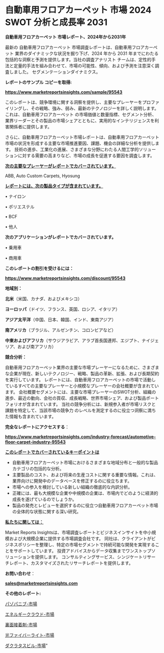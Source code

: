 # 自動車用フロアカーペット 市場 2024 SWOT 分析と成長率 2031

<strong>自動車用フロアカーペット 市場レポート、2024年から2031年</strong>

最新の 自動車用フロアカーペット 市場調査レポートは、自動車用フロアカーペット 業界のダイナミックな状況を掘り下げ、2024 年から 2031 年までにわたる包括的な洞察と予測を提供します。当社の調査アナリスト チームは、定性的手法と定量的手法を組み合わせて、市場の可能性、傾向、および予測を注意深く調査しました。 セグメンテーションダイナミクス。



<strong>レポートのサンプル コピーを取得:</strong> <a href=https://www.marketreportsinsights.com/sample/95543>

<strong><u>https://www.marketreportsinsights.com/sample/95543</u></strong></a>

このレポートは、競争環境に関する洞察を提供し、主要なプレーヤーをプロファイリングし、その戦略、強み、弱み、最新のテクノロジーを詳しく説明します。 これは、自動車用フロアカーペット の市場価値と数量指標、セグメント分析、業界リーダーとその製品の市場シェアとともに、実用的なインテリジェンスを利害関係者に提供します。

さらに、自動車用フロアカーペット市場レポートは、自動車用フロアカーペット市場の状況を形成する主要な市場推進要因、課題、機会の詳細な分析を提供します。 技術の進歩、工業化の進展、さまざまな分野にわたる人間工学的ソリューションに対する需要の高まりなど、市場の成長を促進する要因を調査します。



<strong><u>次の主要なプレーヤーがレポートでカバーされています。</u></strong>

ABB, Auto Custom Carpets, Hyosung



<strong><u><b>レポートには、次の製品タイプが含まれています。</b></u></strong>

• ナイロン

• ポリエステル

• BCF

• 他人



<strong><b>次のアプリケーションがレポートでカバーされています。</b></strong>

• 乗用車

• 商用車



<strong><b>このレポートの割引を受けるには：</b></strong><a href=https://www.marketreportsinsights.com/discount/95543>

<strong><u>https://www.marketreportsinsights.com/discount/95543</u></strong></a>



<strong>地域別：</strong>



<strong>北米</strong>（米国、カナダ、およびメキシコ）



<strong>ヨーロッパ</strong>（ドイツ、フランス、英国、ロシア、イタリア）



<strong>アジア太平洋</strong>（中国、日本、韓国、インド、東南アジア）



<strong>南アメリカ</strong>（ブラジル、アルゼンチン、コロンビアなど）



<strong>中東およびアフリカ</strong>（サウジアラビア、アラブ首長国連邦、エジプト、ナイジェリア、および南アフリカ）



<strong>競合分析：</strong>

自動車用フロアカーペット業界の主要な市場プレーヤーになるために、さまざまな企業が現在、新しいテクノロジー、戦略、製品の革新、拡張、および長期契約を実行しています。 レポートには、自動車用フロアカーペットの市場で活動しているすべての主要なプレーヤーと小規模なプレーヤーの会社概要が含まれています。 会社概要セグメントには、主要な市場プレーヤーのSWOT分析、組織の進歩、最近の動向、会社の買収、成長戦略、世界市場シェア、および製品ポートフォリオが含まれています。 当社の競争分析には、新規参入者が市場リスクと課題を特定して、当該市場の競争力 のレベルを測定するのに役立つ洞察に満ちた情報も含まれています。



<strong>完全なレポートにアクセスする</strong>：

<a href=https://www.marketreportsinsights.com/industry-forecast/automotive-floor-carpet-industry-95543>

<strong><u>https://www.marketreportsinsights.com/industry-forecast/automotive-floor-carpet-industry-95543</u></strong></a>



<strong><u><b>このレポートでカバーされているキーポイントは</b></u></strong>
<ul>
  <li>自動車用フロアカーペット市場におけるさまざまな地域分布と一般的な製品カテゴリの包括的な分析。</li>
  <li>主要製品のコスト、および将来の生産コストに関する重要な情報。これは、業界向けに開発中のデータベースを修正するのに役立ちます。</li>
  <li>市場への参入を検討している新しい組織の徹底的な内訳分析。</li>
  <li>正確には、最も大規模な企業や中規模の企業は、市場内でどのように経済的成長を遂げているのでしょうか。</li>
  <li>製品の発売とレビューを選択するのに役立つ自動車用フロアカーペット市場の全体的な状態に関する深い研究。</li>
</ul>


<strong><u><b>私たちに関しては：</b></u></strong>

Market Reports Insightsは、市場調査レポートとビジネスインサイトを中小規模および大規模企業に提供する市場調査会社です。 同社は、クライアントがビジネスポリシーを整理し、特定の市場セグメントで持続可能な開発を実現することをサポートしています。 投資アドバイスからデータ収集までワンストップソリューションを提供します。 コンサルティングサービス、シンジケートリサーチレポート、カスタマイズされたリサーチレポートを提供します。



<strong><b>お問い合わせ</b></strong>：

<a href=mailto:sales@marketreportsinsights.com>

<strong><u>sales@marketreportsinsights.com</u></strong></a>



<strong>その他のレポート:</strong>

<a href=https://www.linkedin.com/pulse/パゾパニブ-市場-2023-収益と成長ドライバー-2030-data-dive-discoveries-24-analysis-mdg2f/>パゾパニブ-市場</a>

<a href=https://www.linkedin.com/pulse/エネルギークラウド-市場-2023-推進要因と成長機会-2030-pr-news-hub-ujsxf/>エネルギークラウド-市場</a>

<a href=https://www.linkedin.com/pulse/裏面接着剤-市場-2023-swot-分析と成長率-2030-data-dive-discoveries-24-analysis-b3hlf/>裏面接着剤-市場</a>

<a href=https://www.linkedin.com/pulse/光ファイバーライト-市場-2023-新興市場-将来の動向と市場需要-2030-bryxf/>光ファイバーライト-市場</a>

<a href=https://www.linkedin.com/pulse/ダクラタスビル-市場-2023-競争分析と事業成長-2030-data-dive-discoveries-24-analysis-o6dof/>ダクラタスビル-市場</a>"
